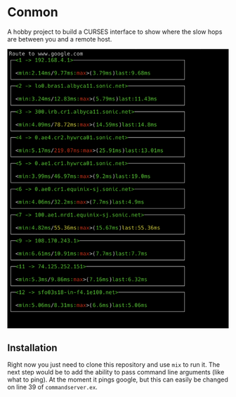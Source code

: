 # Conmon

A hobby project to build a CURSES interface to show where the slow hops are between you and a remote host.

![An image of Conmon ](google_trace.png)

## Installation

Right now you just need to clone this repository and use `mix` to run it. The next step would be to add the ability to pass command line arguments (like what to ping). At the moment it pings google, but this can easily be changed on line 39 of `commandserver.ex`.

